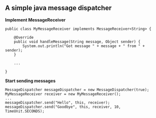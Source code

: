 ## A simple java message dispatcher

**Implement MessageReceiver**
    
    public class MyMessageReceiver implements MessageReceiver<String> {
  
        @Override
        public void handleMessage(String message, Object sender) {
            System.out.println("Got message " + message + " from " + sender);
        }
        
        ...
        
    }

**Start sending messages**

    MessageDispatcher messageDispatcher = new MessageDispatcher(true);
    MyMessageReceiver receiver = new MyMessageReceiver();
    ...
    messageDispatcher.send("Hello", this, receiver);
    messageDispatcher.send("Goodbye", this, receiver, 10, TimeUnit.SECONDS);
